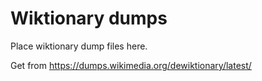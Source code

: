 # Wiktionary dumps
Place wiktionary dump files here.

Get from https://dumps.wikimedia.org/dewiktionary/latest/

